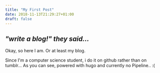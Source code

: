 ```yaml
---
title: "My First Post"
date: 2018-11-13T21:29:27+01:00
draft: false
---
```


## *"write a blog!" they said...*

Okay, so here I am. Or at least my blog.

Since I'm a computer science student, i do it on github rather than on tumblr...
As you can see, powered with hugo and currently no Pipeline.. :(
